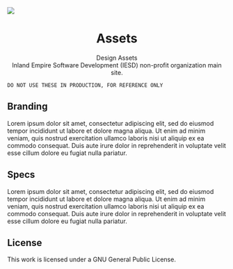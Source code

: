 <img src="https://raw.github.com/inland-empire-software-development/main/dev/assets/iesd-logo-black.svg?sanitize=true">

<h1 align="center"> 
  Assets
</h1>
 

<p align="center">
  Design Assets<br>Inland Empire Software Development (IESD) non-profit organization main site.
</p>

    DO NOT USE THESE IN PRODUCTION, FOR REFERENCE ONLY

## **Branding**
Lorem ipsum dolor sit amet, consectetur adipiscing elit, sed do eiusmod tempor incididunt ut labore et dolore magna aliqua. Ut enim ad minim veniam, quis nostrud exercitation ullamco laboris nisi ut aliquip ex ea commodo consequat. Duis aute irure dolor in reprehenderit in voluptate velit esse cillum dolore eu fugiat nulla pariatur.

## **Specs**
Lorem ipsum dolor sit amet, consectetur adipiscing elit, sed do eiusmod tempor incididunt ut labore et dolore magna aliqua. Ut enim ad minim veniam, quis nostrud exercitation ullamco laboris nisi ut aliquip ex ea commodo consequat. Duis aute irure dolor in reprehenderit in voluptate velit esse cillum dolore eu fugiat nulla pariatur.

## **License**
This work is licensed under a GNU General Public License.
 